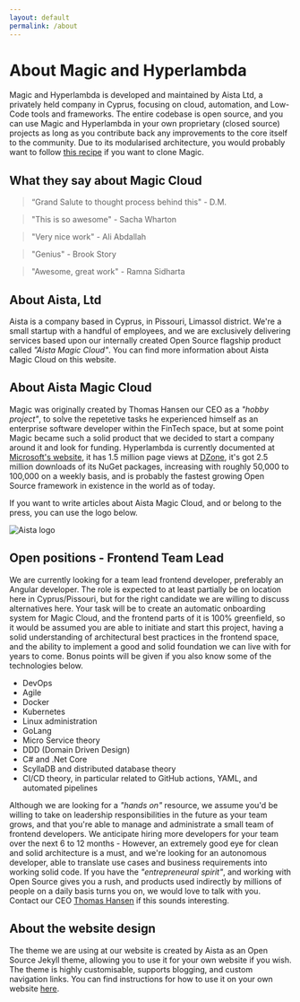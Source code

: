 ```yaml
---
layout: default
permalink: /about
---
```


# About Magic and Hyperlambda

Magic and Hyperlambda is developed and maintained by Aista Ltd, a privately held company in Cyprus, focusing
on cloud, automation, and Low-Code tools and frameworks. The entire codebase is open source, and
you can use Magic and Hyperlambda in your own proprietary (closed source) projects as long as you
contribute back any improvements to the core itself to the community. Due to its modularised
architecture, you would probably want to follow [this recipe](/documentation/magic.clone/)
if you want to clone Magic.

## What they say about Magic Cloud

> “Grand Salute to thought process behind this" - D.M.

> "This is so awesome" - Sacha Wharton

> "Very nice work" - Ali Abdallah

> "Genius" - Brook Story

> "Awesome, great work" - Ramna Sidharta

## About Aista, Ltd

Aista is a company based in Cyprus, in Pissouri, Limassol district. We're a small startup with a handful
of employees, and we are exclusively delivering services based upon our internally created Open Source
flagship product called _"Aista Magic Cloud"_. You can find more information about Aista Magic Cloud on
this website.

## About Aista Magic Cloud

Magic was originally created by Thomas Hansen our CEO as a _"hobby project"_, to solve
the repetetive tasks he experienced himself as an enterprise software developer within the
FinTech space, but at some point Magic became such a solid product that we decided to start a company
around it and look for funding. Hyperlambda is currently documented at [Microsoft's website](https://docs.microsoft.com/en-us/archive/msdn-magazine/2017/june/csharp-make-csharp-more-dynamic-with-hyperlambda), it has 1.5 million page views
at [DZone](https://dzone.com), it's got 2.5 million downloads of its NuGet packages, increasing with roughly
50,000 to 100,000 on a weekly basis, and is probably the fastest growing Open Source framework
in existence in the world as of today.

If you want to write articles about Aista Magic Cloud, and or belong to the press, you can use the logo below.

![Aista logo](https://raw.githubusercontent.com/polterguy/magic/master/artwork/og.jpeg)

## Open positions - Frontend Team Lead

We are currently looking for a team lead frontend developer, preferably an Angular developer.
The role is expected to at least partially be on location here in Cyprus/Pissouri, but for the right
candidate we are willing to discuss alternatives here. Your task will be to create an automatic
onboarding system for Magic Cloud, and the frontend parts of it is 100% greenfield, so it would be
assumed you are able to initiate and start this project, having a solid understanding of architectural
best practices in the frontend space, and the ability to implement a good and solid foundation we can
live with for years to come. Bonus points will be given if you also know some of the technologies below.

* DevOps
* Agile
* Docker
* Kubernetes
* Linux administration
* GoLang
* Micro Service theory
* DDD (Domain Driven Design)
* C# and .Net Core
* ScyllaDB and distributed database theory
* CI/CD theory, in particular related to GitHub actions, YAML, and automated pipelines

Although we are looking for a _"hands on"_ resource, we assume you'd be willing to take on
leadership responsibilities in the future as your team grows, and that you're able to manage
and administrate a small team of frontend developers. We anticipate hiring more developers
for your team over the next 6 to 12 months - However, an extremely good eye for clean and solid
architecture is a must, and we're looking for an autonomous developer, able to translate use
cases and business requirements into working solid code. If you have the _"entrepreneural spirit"_,
and working with Open Source gives you a rush, and products used indirectly by millions of people
on a daily basis turns you on, we would love to talk with you. Contact our CEO
[Thomas Hansen](mailto:th@aista.com) if this sounds interesting.

## About the website design

The theme we are using at our website is created by Aista as an Open Source Jekyll theme, allowing
you to use it for your own website if you wish. The theme is highly customisable, supports blogging,
and custom navigation links. You can find instructions for how to use it on your
own website [here](https://github.com/polterguy/aista-jekyll).
